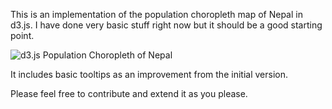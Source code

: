 This is an implementation of the population choropleth map of Nepal in d3.js. I have done very basic stuff right now but it should be a good starting point.

![d3.js Population Choropleth of Nepal](images/screenshot.jpg)

It includes basic tooltips as an improvement from the initial version.

Please feel free to contribute and extend it as you please.
